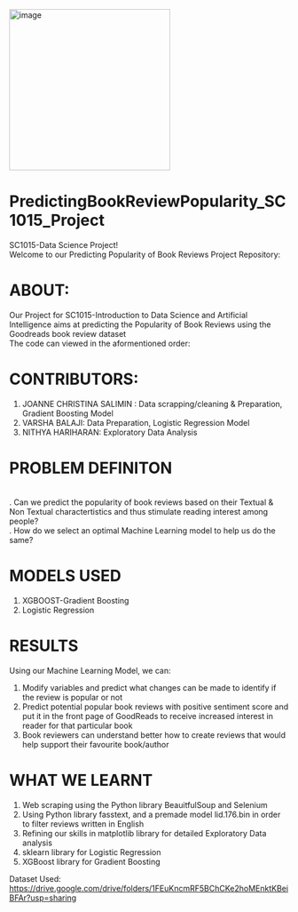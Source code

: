 <img width="290" alt="image" src="https://user-images.githubusercontent.com/92350663/164890945-72d37df1-769d-4077-bf5b-7e19b773e1ad.png">

# PredictingBookReviewPopularity_SC1015_Project
SC1015-Data Science Project!<br />
Welcome to our Predicting Popularity of Book Reviews Project Repository:
# ABOUT:
Our Project for SC1015-Introduction to Data Science and Artificial Intelligence aims at predicting the Popularity of Book Reviews using the Goodreads book review dataset<br />
The code can viewed in the aformentioned order:

# CONTRIBUTORS:
1. JOANNE CHRISTINA SALIMIN : Data scrapping/cleaning & Preparation, Gradient Boosting Model
2. VARSHA BALAJI: Data Preparation, Logistic Regression Model 
3. NITHYA HARIHARAN: Exploratory Data Analysis 

# PROBLEM DEFINITON 
<br />
. Can we predict the popularity of book reviews based on their Textual & Non Textual charactertistics and thus stimulate reading interest among people?<br />
. How do we select an optimal Machine Learning model to help us do the same?

# MODELS USED
1. XGBOOST-Gradient Boosting
2. Logistic Regression

# RESULTS 
Using our Machine Learning Model, we can:
1. Modify variables and predict what changes can be made to identify if the review is popular or not
2. Predict potential popular book reviews with positive sentiment score and put it in the front page of GoodReads to receive increased interest in reader for that particular book
3. Book reviewers can understand better how to create reviews that would help support their favourite book/author

# WHAT WE LEARNT 
1.  Web scraping using the Python library BeauitfulSoup and Selenium 
2.  Using Python library fasstext, and a premade model lid.176.bin in order to filter reviews written in English 
3.  Refining our skills in matplotlib library for detailed Exploratory Data analysis 
4.  sklearn library for Logistic Regression
5.  XGBoost library for Gradient Boosting 



Dataset Used: https://drive.google.com/drive/folders/1FEuKncmRF5BChCKe2hoMEnktKBeiBFAr?usp=sharing
